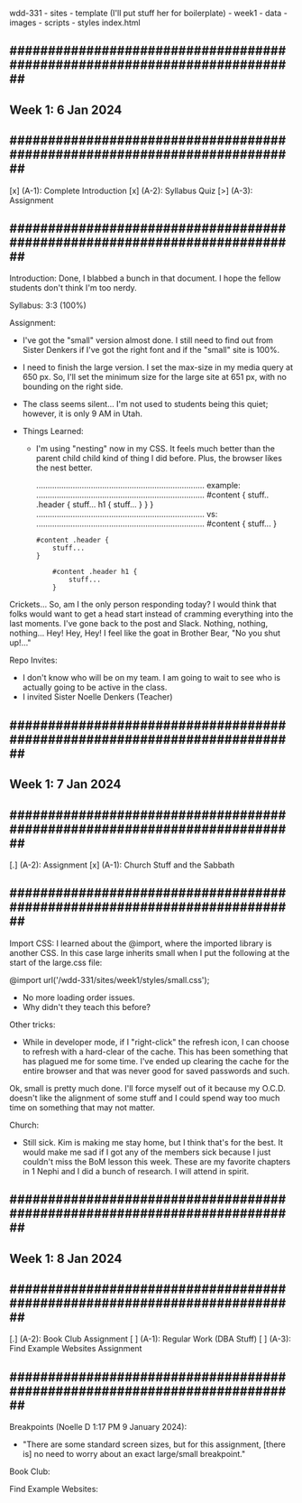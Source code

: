 wdd-331
    - sites
    - template (I'll put stuff her for boilerplate)
    - week1
        - data
        - images
        - scripts
        - styles
        index.html

## ########################################################################## ##
## Week 1: 6 Jan 2024
## ########################################################################## ##
[x] (A-1): Complete Introduction
[x] (A-2): Syllabus Quiz
[>] (A-3): Assignment
## ########################################################################## ##
Introduction: Done, I blabbed a bunch in that document. I hope the fellow 
students don't think I'm too nerdy.

Syllabus: 3:3 (100%)

Assignment:
- I've got the "small" version almost done. I still need to find out from Sister
  Denkers if I've got the right font and if the "small" site is 100%.

- I need to finish the large version. I set the max-size in my media query at
  650 px. So, I'll set the minimum size for the large site at 651 px, with no
  bounding on the right side.

- The class seems silent... I'm not used to students being this quiet; however,
  it is only 9 AM in Utah.

- Things Learned:
    - I'm using "nesting" now in my CSS. It feels much better than the parent 
      child child kind of thing I did before. Plus, the browser likes the nest
      better.

      ..........................................................................
      example:
      ..........................................................................
      #content {
        stuff..
        .header {
            stuff...
            h1 {
                stuff...
            }
        }
      }
      ..........................................................................
      vs:
      ..........................................................................
      #content {
        stuff...
      }

          #content .header {
              stuff...
          }

              #content .header h1 {
                  stuff...
              }

Crickets...
So, am I the only person responding today? I would think that folks would want
to get a head start instead of cramming everything into the last moments. I've
gone back to the post and Slack. Nothing, nothing, nothing... Hey! Hey, Hey! I
feel like the goat in Brother Bear, "No you shut up!..."

Repo Invites:
- I don't know who will be on my team. I am going to wait to see who is actually
  going to be active in the class.
- I invited Sister Noelle Denkers (Teacher)

## ########################################################################## ##
## Week 1: 7 Jan 2024
## ########################################################################## ##
[.] (A-2): Assignment
[x] (A-1): Church Stuff and the Sabbath
## ########################################################################## ##
Import CSS:
I learned about the @import, where the imported library is another CSS. In this
case large inherits small when I put the following at the start of the large.css
file:

@import url('/wdd-331/sites/week1/styles/small.css');

- No more loading order issues.
- Why didn't they teach this before?

Other tricks:
- While in developer mode, if I "right-click" the refresh icon, I can choose
  to refresh with a hard-clear of the cache. This has been something that has
  plagued me for some time. I've ended up clearing the cache for the entire
  browser and that was never good for saved passwords and such.

Ok, small is pretty much done. I'll force myself out of it because my O.C.D.
doesn't like the alignment of some stuff and I could spend way too much time on
something that may not matter.

Church:
- Still sick. Kim is making me stay home, but I think that's for the best. It
  would  make me sad if I got any of the members sick because I just couldn't
  miss the BoM lesson this week. These are my favorite chapters in 1 Nephi and I
  did a bunch of research. I will attend in spirit.

## ########################################################################## ##
## Week 1: 8 Jan 2024
## ########################################################################## ##
[.] (A-2): Book Club Assignment
[ ] (A-1): Regular Work (DBA Stuff)
[ ] (A-3): Find Example Websites Assignment
## ########################################################################## ##
Breakpoints (Noelle D 1:17 PM 9 January 2024):
  - "There are some standard screen sizes, but for this assignment, [there is]
    no need to worry about an exact large/small breakpoint."

Book Club:


Find Example Websites:

